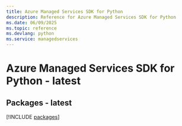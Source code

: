 ```yaml
---
title: Azure Managed Services SDK for Python
description: Reference for Azure Managed Services SDK for Python
ms.date: 06/09/2025
ms.topic: reference
ms.devlang: python
ms.service: managedservices
---
```

# Azure Managed Services SDK for Python - latest
## Packages - latest
[!INCLUDE [packages](managed-services-index.md)]